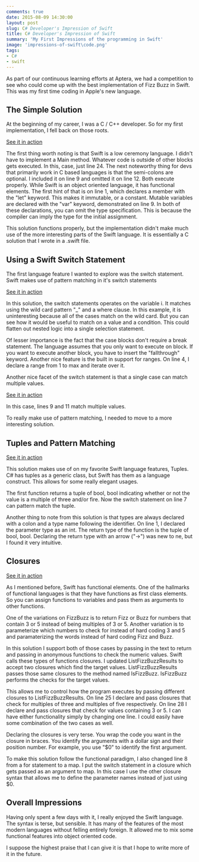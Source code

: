 ```yaml
---
comments: true
date: 2015-08-09 14:30:00
layout: post
slug: C# Developer's Impression of Swift
title: C# Developer's Impression of Swift
summary: 'My First Impressions of the programming in Swift'
image: 'impressions-of-swift\code.png'
tags:
- C#
- swift
---
```




 As part of our continuous learning efforts at Aptera, we had a competition to see who could come up with the best implementation of Fizz Buzz in Swift. This was my first time coding in Apple's new language. 

## The Simple Solution ##

At the beginning of my career, I was a C / C++ developer. So for my first implementation, I fell back on those roots. 

<script src="https://gist.github.com/pottereric/aa08dbda44ed217f8975.js"></script>
[See it in action](http://swiftstub.com/493396526/?v=gm)

The first thing worth noting is that Swift is a low ceremony language. I didn't have to implement a Main method. Whatever code is outside of other blocks gets executed. In this, case, just line 24. The next noteworthy thing for devs that primarily work in C based languages is that the semi-colons are optional. I included it on line 9 and omitted it on line 12. Both execute properly. While Swift is an object oriented language, it has functional elements. The first hint of that is on line 1, which declares a member with the "let" keyword. This makes it immutable, or a constant. Mutable variables are declared with the "var" keyword, demonstrated on line 9. In both of these declarations, you can omit the type specification. This is because the compiler can imply the type for the initial assignment. 

This solution functions properly, but the implementation didn't make much use of the more interesting parts of the Swift language. It is essentially a C solution that I wrote in a .swift file.

## Using a Swift Switch Statement ##

The first language feature I wanted to explore was the switch statement. Swift makes use of pattern matching in it's switch statements 

<script src="https://gist.github.com/pottereric/7a477ce241dadbd9f3de.js"></script>
[See it in action](http://swiftstub.com/227316875/?v=gm)

In this solution, the switch statements operates on the variable i. It matches using the wild card pattern "_" and a where clause. In this example, it is uninteresting because all of the cases match on the wild card. But you can see how it would be useful to match on a value and a condition. This could flatten out nested logic into a single selection statement.

Of lesser importance is the fact that the case blocks don't require a break statement. The language assumes that you only want to execute on block. If you want to execute another block, you have to insert the "fallthrough" keyword. Another nice feature is the built in support for ranges. On line 4, I declare a range from 1 to max and iterate over it.  

Another nice facet of the switch statement is that a single case can match multiple values. 

<script src="https://gist.github.com/pottereric/3976a4ea9fbfeb68b516.js"></script>
[See it in action](http://swiftstub.com/960237223/?v=gm)

In this case, lines 9 and 11 match multiple values.

To really make use of pattern matching, I needed to move to a more interesting solution. 

## Tuples and Pattern Matching ##

<script src="https://gist.github.com/pottereric/8f58766ddcba6418b78a.js"></script>
[See it in action](http://swiftstub.com/694157572/?v=gm)

This solution makes use of on my favorite Swift language features, Tuples. C# has tuples as a generic class, but Swift has them as a language construct. This allows for some really elegant usages.  

The first function returns a tuple of bool, bool indicating whether or not the value is a multiple of three and/or fire. Now the switch statement on line 7 can pattern match the tuple. 

Another thing to note from this solution is that types are always declared with a colon and a type name following the identifier. On line 1, I declared the parameter type as an int. The return type of the function is the tuple of bool, bool. Declaring the return type with an arrow ("->") was new to ne, but I found it very intuitive. 

## Closures ##

<script src="https://gist.github.com/pottereric/5e89a6e6c9be1ceb8580.js"></script>
[See it in action](http://swiftstub.com/161998270/?v=gm)

As I mentioned before, Swift has functional elements. One of the hallmarks of functional languages is that they have functions as first class elements. So you can assign functions to variables and pass them as arguments to other functions. 

One of the variations on FizzBuzz is to return Fizz or Buzz for numbers that contain 3 or 5 instead of being multiples of 3 or 5. Another variation is to parameterize which numbers to check for instead of hard coding 3 and 5 and paramaterizing the words instead of hard coding Fizz and Buzz. 

In this solution I support both of those cases by passing in the text to return and passing in anonymous functions to check the numeric values. Swift calls these types of functions closures. I updated ListFizzBuzzResults to accept two closures which find the target values. ListFizzBuzzResults passes those same closures to the method named IsFizzBuzz. IsFizzBuzz performs the checks for the target values.

This allows me to control how the program executes by passing different closures to ListFizzBuzzResults. On line 25 I declare and pass closures that check for multiples of three and multiples of five respectively. On line 28 I declare and pass closures that check for values containing 3 or 5. I can have either functionality simply by changing one line. I could easily have some combination of the two cases as well.

Declaring the closures is very terse. You wrap the code you want in the closure in braces. You identify the arguments with a dollar sign and their position number. For example, you use "$0" to identify the first argument. 


To make this solution follow the functional paradigm, I also changed line 8 from a for statement to a map. I put the switch statement in a closure which gets passed as an argument to map. In this case I use the other closure syntax that allows me to define the parameter names instead of just using $0. 

## Overall Impressions ##

Having only spent a few days with it, I really enjoyed the Swift language. The syntax is terse, but sensible. It has many of the features of the most modern languages without felling entirely foreign. It allowed me to mix some functional features into object oriented code. 

I suppose the highest praise that I can give it is that I hope to write more of it in the future. 